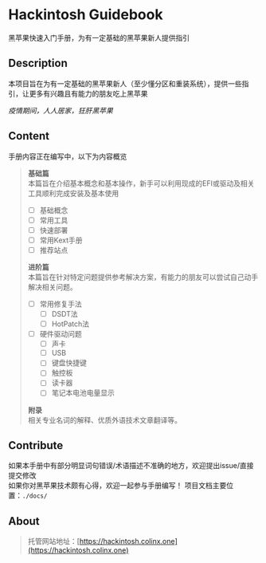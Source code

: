 # Hackintosh Guidebook
[//]: <> (Project README) 
黑苹果快速入门手册，为有一定基础的黑苹果新人提供指引
## Description
本项目旨在为有一定基础的黑苹果新人（至少懂分区和重装系统），提供一些指引，让更多有兴趣且有能力的朋友吃上黑苹果

*疫情期间，人人居家，狂肝黑苹果*  

## Content
手册内容正在编写中，以下为内容概览  
> **基础篇**  
> 本篇旨在介绍基本概念和基本操作，新手可以利用现成的EFI或驱动及相关工具顺利完成安装及基本使用  
> - [ ] 基础概念
> - [ ] 常用工具
> - [ ] 快速部署
> - [ ] 常用Kext手册
> - [ ] 推荐站点
> 
> **进阶篇**  
> 本篇旨在针对特定问题提供参考解决方案，有能力的朋友可以尝试自己动手解决相关问题。
> - [ ] 常用修复手法
>   - [ ] DSDT法
>   - [ ] HotPatch法
> - [ ] 硬件驱动问题
>   - [ ] 声卡
>   - [ ] USB
>   - [ ] 键盘快捷键
>   - [ ] 触控板
>   - [ ] 读卡器
>   - [ ] 笔记本电池电量显示
> 
> **附录**  
> 相关专业名词的解释、优质外语技术文章翻译等。


## Contribute
如果本手册中有部分明显词句错误/术语描述不准确的地方，欢迎提出issue/直接提交修改   
如果你对黑苹果技术颇有心得，欢迎一起参与手册编写！
项目文档主要位置：`./docs/`
## About

> 托管网站地址：[https://hackintosh.colinx.one](https://hackintosh.colinx.one)  